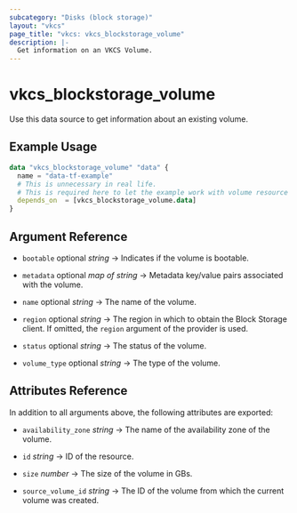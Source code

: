 ```yaml
---
subcategory: "Disks (block storage)"
layout: "vkcs"
page_title: "vkcs: vkcs_blockstorage_volume"
description: |-
  Get information on an VKCS Volume.
---
```


# vkcs_blockstorage_volume

Use this data source to get information about an existing volume.

## Example Usage

```terraform
data "vkcs_blockstorage_volume" "data" {
  name = "data-tf-example"
  # This is unnecessary in real life.
  # This is required here to let the example work with volume resource example.
  depends_on  = [vkcs_blockstorage_volume.data]
}
```

## Argument Reference
- `bootable` optional *string* &rarr;  Indicates if the volume is bootable.

- `metadata` optional *map of* *string* &rarr;  Metadata key/value pairs associated with the volume.

- `name` optional *string* &rarr;  The name of the volume.

- `region` optional *string* &rarr;  The region in which to obtain the Block Storage client. If omitted, the `region` argument of the provider is used.

- `status` optional *string* &rarr;  The status of the volume.

- `volume_type` optional *string* &rarr;  The type of the volume.


## Attributes Reference
In addition to all arguments above, the following attributes are exported:
- `availability_zone` *string* &rarr;  The name of the availability zone of the volume.

- `id` *string* &rarr;  ID of the resource.

- `size` *number* &rarr;  The size of the volume in GBs.

- `source_volume_id` *string* &rarr;  The ID of the volume from which the current volume was created.


